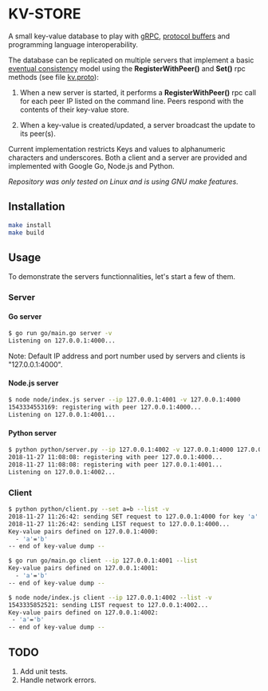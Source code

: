 # KV-STORE

A small key-value database to play with [gRPC](https://grpc.io/),
[protocol buffers](https://developers.google.com/protocol-buffers/)
and programming language interoperability.

The database can be replicated on multiple servers that implement a basic [eventual consistency](https://en.wikipedia.org/wiki/Eventual_consistency) model using
the **RegisterWithPeer()** and **Set()** rpc methods (see file [kv.proto](./kv.proto)):

1. When a new server is started, it performs a **RegisterWithPeer()** rpc call for each peer IP listed on the command line. Peers respond with the contents of their key-value store.

2. When a key-value is created/updated, a server broadcast the update to its peer(s).

Current implementation restricts Keys and values to alphanumeric characters and underscores. Both a client and a server are provided and implemented with Google Go, Node.js and Python.

*Repository was only tested on Linux and is using GNU make features.*

## Installation

``` bash
make install
make build
```

## Usage

To demonstrate the servers functionnalities, let's start a few of them.

### Server

#### Go server

``` bash
$ go run go/main.go server -v
Listening on 127.0.0.1:4000...
```

Note: Default IP address and port number used by servers and clients is "127.0.0.1:4000".

#### Node.js server

```bash
$ node node/index.js server --ip 127.0.0.1:4001 -v 127.0.0.1:4000
1543334553169: registering with peer 127.0.0.1:4000...
Listening on 127.0.0.1:4001...
```

#### Python server

```bash
$ python python/server.py --ip 127.0.0.1:4002 -v 127.0.0.1:4000 127.0.0.1:4001
2018-11-27 11:08:08: registering with peer 127.0.0.1:4000...
2018-11-27 11:08:08: registering with peer 127.0.0.1:4001...
Listening on 127.0.0.1:4002...
```

### Client

``` bash
$ python python/client.py --set a=b --list -v
2018-11-27 11:26:42: sending SET request to 127.0.0.1:4000 for key 'a'...
2018-11-27 11:26:42: sending LIST request to 127.0.0.1:4000...
Key-value pairs defined on 127.0.0.1:4000:
  - 'a'='b'
-- end of key-value dump --
```

``` bash
$ go run go/main.go client --ip 127.0.0.1:4001 --list
Key-value pairs defined on 127.0.0.1:4001:
  - 'a'='b'
-- end of key-value dump --
```

``` bash
$ node node/index.js client --ip 127.0.0.1:4002 --list -v
1543335852521: sending LIST request to 127.0.0.1:4002...
Key-value pairs defined on 127.0.0.1:4002:
 - 'a'='b'
-- end of key-value dump --
```

## TODO

1. Add unit tests.
2. Handle network errors.